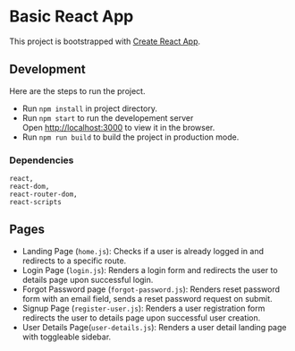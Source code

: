 # Basic React App

This project is bootstrapped with [Create React App](https://github.com/facebook/create-react-app).

## Development

Here are the steps to run the project.

- Run `npm install` in project directory.
- Run `npm start` to run the developement server<br>
  Open [http://localhost:3000](http://localhost:3000) to view it in the browser.
- Run `npm run build` to build the project in production mode.

### Dependencies

    react,
    react-dom,
    react-router-dom,
    react-scripts

## Pages

- Landing Page (`home.js`): Checks if a user is already logged in and redirects to a specific route.
- Login Page (`login.js`): Renders a login form and redirects the user to details page upon successful login.
- Forgot Password page (`forgot-password.js`): Renders reset password form with an email field, sends a reset password request on submit.
- Signup Page (`register-user.js`): Renders a user registration form redirects the user to details page upon successful user creation.
- User Details Page(`user-details.js`): Renders a user detail landing page with toggleable sidebar.
